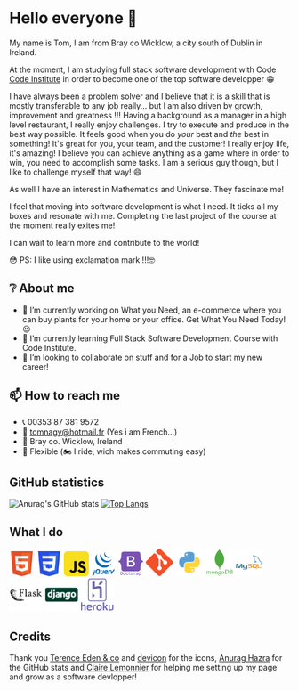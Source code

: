 
# Hello everyone 👋

My name is Tom, I am from Bray co Wicklow, a city south of Dublin in Ireland.

At the moment, I am studying full stack software development with Code [Code Institute](https://codeinstitute.net/) in order to become one of the top software developper :grin:

I have always been a problem solver and I believe that it is a skill that is mostly transferable to any job really... but I am also driven by growth, improvement and greatness !!!
Having a background as a manager in a high level restaurant, I really enjoy challenges. I try to execute and produce in the best way possible. It feels good when you do *your* best and *the* best in something! It's great for you, your team, and the customer!
I really enjoy life, it's amazing! I believe you can achieve anything as a game where in order to win, you need to accomplish some tasks. I am a serious guy though, but I like to challenge myself that way! :smile:

As well I have an interest in Mathematics and Universe. They fascinate me!

I feel that moving into software development is what I need. It ticks all my boxes and resonate with me. Completing the last project of the course at the moment really exites me! 

I can wait to learn more and contribute to the world!

:flushed: PS: I like using exclamation mark !!!:nerd_face:

## :grey_question: About me
- 🔭 I’m currently working on What you Need, an e-commerce where you can buy plants for your home or your office. Get What You Need Today! 	:wink:
- 🌱 I’m currently learning Full Stack Software Development Course with Code Institute.
- 👯 I’m looking to collaborate on stuff and for a Job to start my new career!


## 📫 How to reach me
- :telephone_receiver: 00353 87 381 9572
- :email: tomnagy@hotmail.fr (Yes i am French...)
- :european_castle: Bray co. Wicklow, Ireland
- :office: Flexible (:motorcycle: I ride, wich makes commuting easy)

## GitHub statistics 
![Anurag's GitHub stats](https://github-readme-stats.vercel.app/api?username=Tom-Nagy&show_icons=true&theme=tokyonight&hide=prs) [![Top Langs](https://github-readme-stats.vercel.app/api/top-langs/?username=Tom-Nagy&layout=compact&theme=tokyonight)](https://github.com/anuraghazra/github-readme-stats)

## What I do
<img height="45" width="45" src="https://github.com/edent/SuperTinyIcons/blob/master/images/svg/html5.svg" />  <img height="45" widht="45" src="https://github.com/edent/SuperTinyIcons/blob/master/images/svg/css3.svg" />  <img height="45" widht="45" src="https://github.com/edent/SuperTinyIcons/blob/master/images/svg/javascript.svg" />  <img height="45" widht="45" src="https://github.com/devicons/devicon/blob/master/icons/jquery/jquery-plain-wordmark.svg" />  <img height="45" widht="45" src="https://github.com/devicons/devicon/blob/master/icons/bootstrap/bootstrap-plain-wordmark.svg" />   <img height="50" widht="50" src="https://github.com/devicons/devicon/blob/master/icons/git/git-original.svg" />  <img height="50" widht="50" src="https://github.com/edent/SuperTinyIcons/blob/master/images/svg/python.svg" />  <img height="50" widht="50" src="https://github.com/devicons/devicon/blob/master/icons/mongodb/mongodb-plain-wordmark.svg" />  <img height="50" width="50" src="https://github.com/devicons/devicon/blob/master/icons/mysql/mysql-original-wordmark.svg" />  <img height="60" width="60" src="https://github.com/devicons/devicon/blob/master/icons/flask/flask-original-wordmark.svg" />  <img height="60" width="60" src="https://github.com/devicons/devicon/blob/master/icons/django/django-original.svg" /> <img height="60" width="60" src="https://github.com/devicons/devicon/blob/master/icons/heroku/heroku-original-wordmark.svg" />

## Credits
Thank you [Terence Eden & co](https://github.com/edent/SuperTinyIcons) and [devicon](https://github.com/devicons) for the icons, [Anurag Hazra](https://github.com/anuraghazra/github-readme-stats) for the GitHub stats and [Claire Lemonnier](https://github.com/lemocla) for helping me setting up my page and grow as a software devlopper!
<!--
- 🤔 I’m looking for help with ...
- 💬 Ask me about ...

**Tom-Nagy/Tom-Nagy** is a ✨ _special_ ✨ repository because its `README.md` (this file) appears on your GitHub profile.
- 😄 Pronouns: ...
- ⚡ Fun fact: ...
-->
